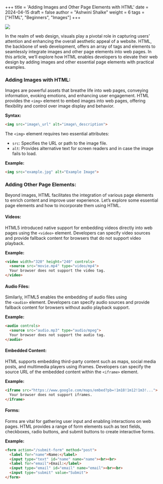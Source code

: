 +++
title = 'Adding Images and Other Page Elements with HTML'
date = 2024-04-15
draft = false
author = "Ashwini Shalke"
weight = 6
tags = ["HTML", "Beginners", "Images"]
+++


![](https://cdn-images-1.medium.com/max/1600/1*m8ciA3hMOzRiWPzu2s2lcQ.png)

In the realm of web design, visuals play a pivotal role in capturing users’ attention and enhancing the overall aesthetic appeal of a website. HTML, the backbone of web development, offers an array of tags and elements to seamlessly integrate images and other page elements into web pages. In this article, we’ll explore how HTML enables developers to elevate their web design by adding images and other essential page elements with practical examples.

### Adding Images with HTML:

Images are powerful assets that breathe life into web pages, conveying information, evoking emotions, and enhancing user engagement. HTML provides the `<img>` element to embed images into web pages, offering flexibility and control over image display and behavior.

**Syntax:**

```html
<img src="image\_url" alt="image\_description">
```

The `<img>` element requires two essential attributes:

*   `src`: Specifies the URL or path to the image file.
*   `alt`: Provides alternative text for screen readers and in case the image fails to load.

**Example:**

```html
<img src="example.jpg" alt="Example Image">
```

### Adding Other Page Elements:

Beyond images, HTML facilitates the integration of various page elements to enrich content and improve user experience. Let’s explore some essential page elements and how to incorporate them using HTML.

#### Videos:

HTML5 introduced native support for embedding videos directly into web pages using the `<video>` element. Developers can specify video sources and provide fallback content for browsers that do not support video playback.

**Example:**

```html
<video width="320" height="240" controls>
  <source src="movie.mp4" type="video/mp4">
  Your browser does not support the video tag.
</video>
```

#### Audio Files:

Similarly, HTML5 enables the embedding of audio files using the `<audio>` element. Developers can specify audio sources and provide fallback content for browsers without audio playback support.

**Example:**

```html
<audio controls>
  <source src="audio.mp3" type="audio/mpeg">
  Your browser does not support the audio tag.
</audio>
```

#### Embedded Content:

HTML supports embedding third-party content such as maps, social media posts, and multimedia players using iframes. Developers can specify the source URL of the embedded content within the `<iframe>` element.

**Example:**

```html
<iframe src="https://www.google.com/maps/embed?pb=!1m18!1m12!1m3!...">
  Your browser does not support iframes.
</iframe>
```

#### Forms:

Forms are vital for gathering user input and enabling interactions on web pages. HTML provides a range of form elements such as text fields, checkboxes, radio buttons, and submit buttons to create interactive forms.

**Example:**

```html
<form action="/submit-form" method="post">
  <label for="name">Name:</label>
  <input type="text" id="name" name="name"><br><br>
  <label for="email">Email:</label>
  <input type="email" id="email" name="email"><br><br>
  <input type="submit" value="Submit">
</form>
```

  
